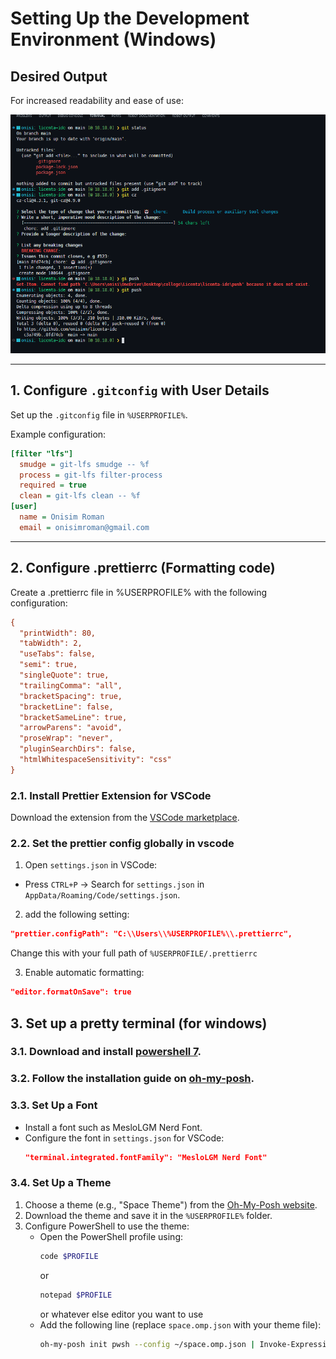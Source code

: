 # Setting Up the Development Environment (Windows)

## Desired Output

For increased readability and ease of use:

![terminal picture of a pretty terminal following the below steps](desired_dev_env_look.png)

---


## 1. Configure `.gitconfig` with User Details

Set up the `.gitconfig` file in `%USERPROFILE%`.

Example configuration:

```ini
[filter "lfs"]
  smudge = git-lfs smudge -- %f
  process = git-lfs filter-process
  required = true
  clean = git-lfs clean -- %f
[user]
  name = Onisim Roman
  email = onisimroman@gmail.com
```

---

## 2. Configure .prettierrc (Formatting code)

Create a .prettierrc file in %USERPROFILE% with the following configuration:

```ini
{
  "printWidth": 80,
  "tabWidth": 2,
  "useTabs": false,
  "semi": true,
  "singleQuote": true,
  "trailingComma": "all",
  "bracketSpacing": true,
  "bracketLine": false,
  "bracketSameLine": true,
  "arrowParens": "avoid",
  "proseWrap": "never",
  "pluginSearchDirs": false,
  "htmlWhitespaceSensitivity": "css"
}
```

### 2.1. Install Prettier Extension for VSCode

Download the extension from the [VSCode marketplace](https://marketplace.visualstudio.com/items?itemName=esbenp.prettier-vscode).

### 2.2. Set the prettier config globally in vscode

1. Open `settings.json` in VSCode:

- Press `CTRL+P` → Search for `settings.json` in `AppData/Roaming/Code/settings.json`.

2. add the following setting:

```json
"prettier.configPath": "C:\\Users\\%USERPROFILE%\\.prettierrc",
```

Change this with your full path of `%USERPROFILE/.prettierrc`

3. Enable automatic formatting:

```json
"editor.formatOnSave": true
```

## 3. Set up a pretty terminal (for windows)

### 3.1. Download and install [powershell 7](https://github.com/PowerShell/PowerShell).

### 3.2. Follow the installation guide on [oh-my-posh](https://ohmyposh.dev/docs/installation/windows).

### 3.3. Set Up a Font

- Install a font such as MesloLGM Nerd Font.
- Configure the font in `settings.json` for VSCode:
  ```json
  "terminal.integrated.fontFamily": "MesloLGM Nerd Font"
  ```

### 3.4. Set Up a Theme

1. Choose a theme (e.g., "Space Theme") from the [Oh-My-Posh website](https://ohmyposh.dev).
2. Download the theme and save it in the `%USERPROFILE%` folder.
3. Configure PowerShell to use the theme:
   - Open the PowerShell profile using:
     ```bash
     code $PROFILE
     ```
     or
     ```bash
     notepad $PROFILE
     ```
     or whatever else editor you want to use
   - Add the following line (replace `space.omp.json` with your theme file):
     ```bash
     oh-my-posh init pwsh --config ~/space.omp.json | Invoke-Expression
     ```
